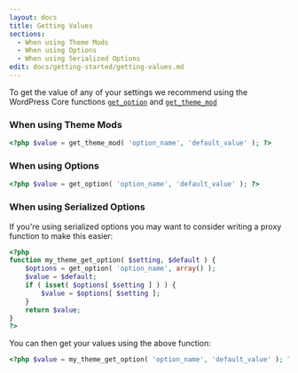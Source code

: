 ```yaml
---
layout: docs
title: Getting Values
sections:
  - When using Theme Mods
  - When using Options
  - When using Serialized Options
edit: docs/getting-started/getting-values.md
---
```


To get the value of any of your settings we recommend using the WordPress Core functions [`get_option`](https://codex.wordpress.org/Function_Reference/get_option) and [`get_theme_mod`](https://codex.wordpress.org/Function_Reference/get_theme_mod)

### When using **Theme Mods**

```php
<?php $value = get_theme_mod( 'option_name', 'default_value' ); ?>
```

### When using **Options**

```php
<?php $value = get_option( 'option_name', 'default_value' ); ?>
```

### When using **Serialized Options**

If you're using serialized options you may want to consider writing a proxy function to make this easier:

```php
<?php
function my_theme_get_option( $setting, $default ) {
    $options = get_option( 'option_name', array() );
    $value = $default;
    if ( isset( $options[ $setting ] ) ) {
        $value = $options[ $setting ];
    }
    return $value;
}
?>
```

You can then get your values using the above function:

```php
<?php $value = my_theme_get_option( 'option_name', 'default_value' ); ?>
```
